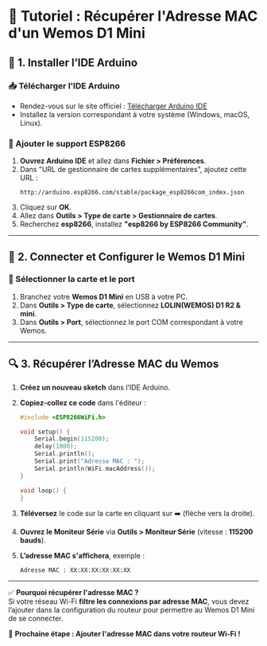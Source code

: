 # 🚀 Tutoriel : Récupérer l'Adresse MAC d'un Wemos D1 Mini  

## 📌 1. Installer l’IDE Arduino  

### 📥 Télécharger l'IDE Arduino  
- Rendez-vous sur le site officiel : [Télécharger Arduino IDE](https://www.arduino.cc/en/software)  
- Installez la version correspondant à votre système (Windows, macOS, Linux).  

### 🔧 Ajouter le support ESP8266  
1. **Ouvrez Arduino IDE** et allez dans **Fichier > Préférences**.  
2. Dans "URL de gestionnaire de cartes supplémentaires", ajoutez cette URL :  
   ```  
   http://arduino.esp8266.com/stable/package_esp8266com_index.json  
   ```  
3. Cliquez sur **OK**.  
4. Allez dans **Outils > Type de carte > Gestionnaire de cartes**.  
5. Recherchez **esp8266**, installez **"esp8266 by ESP8266 Community"**.  

---  

## 🔌 2. Connecter et Configurer le Wemos D1 Mini  

### 📡 Sélectionner la carte et le port  
1. Branchez votre **Wemos D1 Mini** en USB à votre PC.  
2. Dans **Outils > Type de carte**, sélectionnez **LOLIN(WEMOS) D1 R2 & mini**.  
3. Dans **Outils > Port**, sélectionnez le port COM correspondant à votre Wemos.  

---  

## 🔍 3. Récupérer l’Adresse MAC du Wemos  

1. **Créez un nouveau sketch** dans l’IDE Arduino.  
2. **Copiez-collez ce code** dans l'éditeur :  

   ```cpp  
   #include <ESP8266WiFi.h>

   void setup() {
       Serial.begin(115200);
       delay(1000);
       Serial.println();
       Serial.print("Adresse MAC : ");
       Serial.println(WiFi.macAddress());
   }

   void loop() {
   }
   ```  

3. **Téléversez** le code sur la carte en cliquant sur ➡️ (flèche vers la droite).  
4. **Ouvrez le Moniteur Série** via **Outils > Moniteur Série** (vitesse : **115200 bauds**).  
5. **L’adresse MAC s'affichera**, exemple :  

   ```  
   Adresse MAC : XX:XX:XX:XX:XX:XX  
   ```  

---  

✅ **Pourquoi récupérer l'adresse MAC ?**  
Si votre réseau Wi-Fi **filtre les connexions par adresse MAC**, vous devez l’ajouter dans la configuration du routeur pour permettre au Wemos D1 Mini de se connecter.  

🚀 **Prochaine étape : Ajouter l'adresse MAC dans votre routeur Wi-Fi !**
